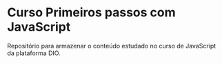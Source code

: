 # Curso Primeiros passos com JavaScript
Repositório para armazenar o conteúdo estudado no curso de JavaScript da plataforma DIO.
